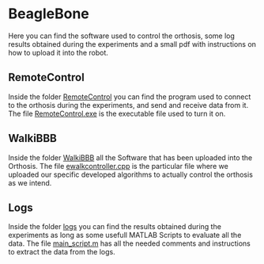# BeagleBone
Here you can find the software used to control the orthosis, some log results obtained during the experiments and a small pdf with instructions on how to upload it into the robot.

## RemoteControl
Inside the folder [RemoteControl](https://github.com/pep248/MasterThesis_HipFlexionExtensionOrthosis/tree/main/BeagleBone/RemoteControl) you can find the program used to connect to the orthosis during the experiments, and send and receive data from it. The file [RemoteControl.exe](https://github.com/pep248/MasterThesis_HipFlexionExtensionOrthosis/blob/main/BeagleBone/RemoteControl/RemoteControl.exe) is the executable file used to turn it on.

## WalkiBBB
Inside the folder [WalkiBBB](https://github.com/pep248/MasterThesis_HipFlexionExtensionOrthosis/tree/main/BeagleBone/WalkiBBB) all the Software that has been uploaded into the Orthosis. The file [ewalkcontroller.cpp](https://github.com/pep248/MasterThesis_HipFlexionExtensionOrthosis/blob/main/BeagleBone/WalkiBBB/controllers/ewalk/ewalkcontroller.cpp) is the particular file where we uploaded our specific developed algorithms to actually control the orthosis as we intend.

## Logs
Inside the folder [logs](https://github.com/pep248/MasterThesis_HipFlexionExtensionOrthosis/tree/main/BeagleBone/logs) you can find the results obtained during the experiments as long as some usefull MATLAB Scripts to evaluate all the data. The file [main_script.m](https://github.com/pep248/MasterThesis_HipFlexionExtensionOrthosis/blob/main/BeagleBone/logs/MATLAB%20Scripts/main_script.m) has all the needed comments and instructions to extract the data from the logs.
